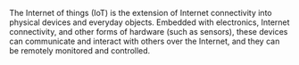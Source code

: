 The Internet of things (IoT) is the extension of Internet connectivity into physical devices and everyday objects. Embedded with electronics, Internet connectivity, and other forms of hardware (such as sensors), these devices can communicate and interact with others over the Internet, and they can be remotely monitored and controlled.
